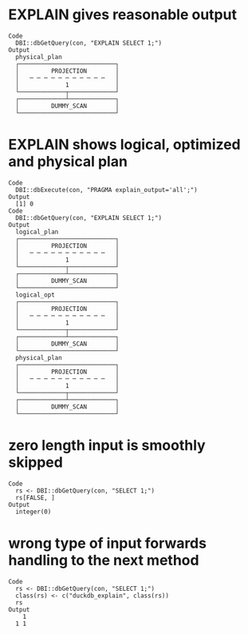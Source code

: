 # EXPLAIN gives reasonable output

    Code
      DBI::dbGetQuery(con, "EXPLAIN SELECT 1;")
    Output
      physical_plan
      ┌───────────────────────────┐
      │         PROJECTION        │
      │   ─ ─ ─ ─ ─ ─ ─ ─ ─ ─ ─   │
      │             1             │
      └─────────────┬─────────────┘                             
      ┌─────────────┴─────────────┐
      │         DUMMY_SCAN        │
      └───────────────────────────┘                             

# EXPLAIN shows logical, optimized and physical plan

    Code
      DBI::dbExecute(con, "PRAGMA explain_output='all';")
    Output
      [1] 0
    Code
      DBI::dbGetQuery(con, "EXPLAIN SELECT 1;")
    Output
      logical_plan
      ┌───────────────────────────┐
      │         PROJECTION        │
      │   ─ ─ ─ ─ ─ ─ ─ ─ ─ ─ ─   │
      │             1             │
      └─────────────┬─────────────┘                             
      ┌─────────────┴─────────────┐
      │         DUMMY_SCAN        │
      └───────────────────────────┘                             
      logical_opt
      ┌───────────────────────────┐
      │         PROJECTION        │
      │   ─ ─ ─ ─ ─ ─ ─ ─ ─ ─ ─   │
      │             1             │
      └─────────────┬─────────────┘                             
      ┌─────────────┴─────────────┐
      │         DUMMY_SCAN        │
      └───────────────────────────┘                             
      physical_plan
      ┌───────────────────────────┐
      │         PROJECTION        │
      │   ─ ─ ─ ─ ─ ─ ─ ─ ─ ─ ─   │
      │             1             │
      └─────────────┬─────────────┘                             
      ┌─────────────┴─────────────┐
      │         DUMMY_SCAN        │
      └───────────────────────────┘                             

# zero length input is smoothly skipped

    Code
      rs <- DBI::dbGetQuery(con, "SELECT 1;")
      rs[FALSE, ]
    Output
      integer(0)

# wrong type of input forwards handling to the next method

    Code
      rs <- DBI::dbGetQuery(con, "SELECT 1;")
      class(rs) <- c("duckdb_explain", class(rs))
      rs
    Output
        1
      1 1
      

